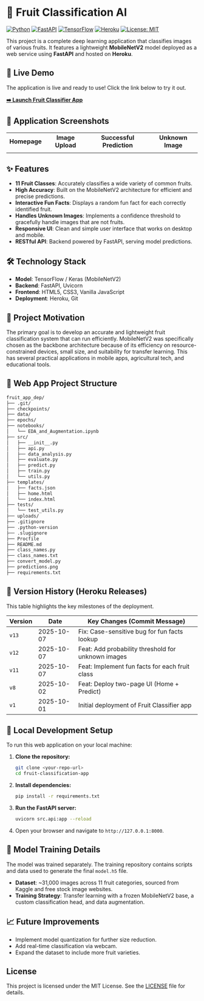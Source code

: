 # 🍎 Fruit Classification AI

[![Python](https://img.shields.io/badge/Python-3.11-blue?logo=python&logoColor=white)](https://www.python.org/)
[![FastAPI](https://img.shields.io/badge/FastAPI-0.95-blue?logo=fastapi&logoColor=white)](https://fastapi.tiangolo.com/)
[![TensorFlow](https://img.shields.io/badge/TensorFlow-2.x-orange?logo=tensorflow)](https://www.tensorflow.org/)
[![Heroku](https://img.shields.io/badge/Heroku-Deployed-purple?logo=heroku)](https://www.heroku.com/)
[![License: MIT](https://img.shields.io/badge/License-MIT-yellow.svg)](https://opensource.org/licenses/MIT)

This project is a complete deep learning application that classifies images of various fruits. It features a lightweight **MobileNetV2** model deployed as a web service using **FastAPI** and hosted on **Heroku**.

## 🚀 Live Demo

The application is live and ready to use! Click the link below to try it out.

**[➡️ Launch Fruit Classifier App](https://fruit-classification-1-7c2a30615392.herokuapp.com/)**

## 📸 Application Screenshots

<table>
  <tr>
    <td align="center"><b>Homepage</b></td>
    <td align="center"><b>Image Upload</b></td>
    <td align="center"><b>Successful Prediction</b></td>
     <td align="center"><b>Unknown Image</b></td>
  </tr>
  <tr>
    <td></td>
    <td></td>
    <td></td>
    <td></td>
  </tr>
</table>

## ✨ Features

-   **11 Fruit Classes**: Accurately classifies a wide variety of common fruits.
-   **High Accuracy**: Built on the MobileNetV2 architecture for efficient and precise predictions.
-   **Interactive Fun Facts**: Displays a random fun fact for each correctly identified fruit.
-   **Handles Unknown Images**: Implements a confidence threshold to gracefully handle images that are not fruits.
-   **Responsive UI**: Clean and simple user interface that works on desktop and mobile.
-   **RESTful API**: Backend powered by FastAPI, serving model predictions.

## 🛠️ Technology Stack

-   **Model**: TensorFlow / Keras (MobileNetV2)
-   **Backend**: FastAPI, Uvicorn
-   **Frontend**: HTML5, CSS3, Vanilla JavaScript
-   **Deployment**: Heroku, Git

## 🎯 Project Motivation

The primary goal is to develop an accurate and lightweight fruit classification system that can run efficiently. MobileNetV2 was specifically chosen as the backbone architecture because of its efficiency on resource-constrained devices, small size, and suitability for transfer learning. This has several practical applications in mobile apps, agricultural tech, and educational tools.

## 📂 Web App Project Structure
```bash
fruit_app_dep/
├── .git/
├── checkpoints/
├── data/
├── epochs/
├── notebooks/
│   └── EDA_and_Augmentation.ipynb
├── src/
│   ├── __init__.py
│   ├── api.py
│   ├── data_analysis.py
│   ├── evaluate.py
│   ├── predict.py
│   ├── train.py
│   └── utils.py
├── templates/
│   ├── facts.json
│   ├── home.html
│   └── index.html
├── tests/
│   └── test_utils.py
├── uploads/
├── .gitignore
├── .python-version
├── .slugignore
├── Procfile
├── README.md
├── class_names.py
├── class_names.txt
├── convert_model.py
├── predictions.png
├── requirements.txt
```
## 📜 Version History (Heroku Releases)

This table highlights the key milestones of the deployment.

| Version | Date       | Key Changes (Commit Message)                         |
|---------|------------|------------------------------------------------------|
| `v13`   | 2025-10-07 | Fix: Case-sensitive bug for fun facts lookup         |
| `v12`   | 2025-10-07 | Feat: Add probability threshold for unknown images   |
| `v11`   | 2025-10-07 | Feat: Implement fun facts for each fruit class       |
| `v8`    | 2025-10-02 | Feat: Deploy two-page UI (Home + Predict)            |
| `v1`    | 2025-10-01 | Initial deployment of Fruit Classifier app           |

## 🚀 Local Development Setup

To run this web application on your local machine:

1.  **Clone the repository:**
    ```bash
    git clone <your-repo-url>
    cd fruit-classification-app
    ```
2.  **Install dependencies:**
    ```bash
    pip install -r requirements.txt
    ```
3.  **Run the FastAPI server:**
    ```bash
    uvicorn src.api:app --reload
    ```
4.  Open your browser and navigate to `http://127.0.0.1:8000`.

## 🧠 Model Training Details

The model was trained separately. The training repository contains scripts and data used to generate the final `model.h5` file.

-   **Dataset**: ~31,000 images across 11 fruit categories, sourced from Kaggle and free stock image websites.
-   **Training Strategy**: Transfer learning with a frozen MobileNetV2 base, a custom classification head, and data augmentation.

## 📈 Future Improvements

-   Implement model quantization for further size reduction.
-   Add real-time classification via webcam.
-   Expand the dataset to include more fruit varieties.

## License

This project is licensed under the MIT License. See the [LICENSE](LICENSE) file for details.




